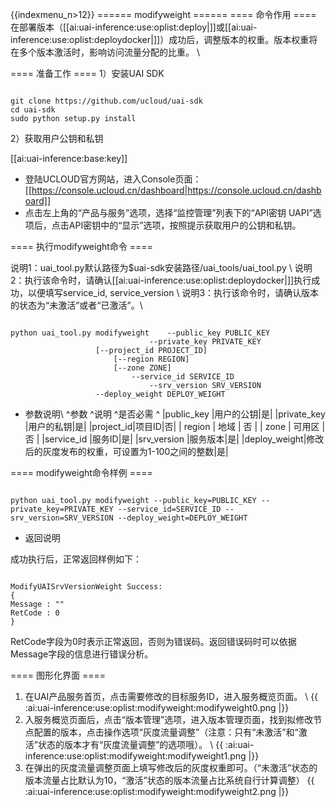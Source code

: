 {{indexmenu_n>12}}
====== modifyweight ======
==== 命令作用 ====
在部署版本（[[ai:uai-inference:use:oplist:deploy|]]或[[ai:uai-inference:use:oplist:deploydocker|]]）成功后，调整版本的权重。版本权重将在多个版本激活时，影响访问流量分配的比重。 \\

==== 准备工作 ====
1）安装UAI SDK

<code>
git clone https://github.com/ucloud/uai-sdk
cd uai-sdk
sudo python setup.py install
</code>

2）获取用户公钥和私钥 

[[ai:uai-inference:base:key]]
  * 登陆UCLOUD官方网站，进入Console页面：[[https://console.ucloud.cn/dashboard|https://console.ucloud.cn/dashboard]]
  * 点击左上角的“产品与服务”选项，选择“监控管理”列表下的“API密钥 UAPI”选项后，点击API密钥中的“显示”选项，按照提示获取用户的公钥和私钥。



==== 执行modifyweight命令 ====

说明1：uai\_tool.py默认路径为$uai-sdk安装路径/uai\_tools/uai\_tool.py \\
说明2：执行该命令时，请确认[[ai:uai-inference:use:oplist:deploydocker|]]执行成功，以便填写service\_id, service\_version \\
说明3：执行该命令时，请确认版本的状态为“未激活”或者“已激活”。\\

<code>
python uai_tool.py modifyweight    --public_key PUBLIC_KEY
          	                   --private_key PRIVATE_KEY
			  	   [--project_id PROJECT_ID]
			           [--region REGION]
          			   [--zone ZONE]
                 	  	   --service_id SERVICE_ID
                         	   --srv_version SRV_VERSION
			  	   --deploy_weight DEPLOY_WEIGHT
</code>

  * 参数说明\\
^参数 ^说明 ^是否必需 ^
|public\_key |用户的公钥|是|
|private\_key |用户的私钥|是|
|project\_id|项目ID|否|
| region   	 | 地域                	        | 否         |
| zone           | 可用区				| 否         |
|service\_id |服务ID|是|
|srv\_version |服务版本|是|
|deploy\_weight|修改后的灰度发布的权重，可设置为1-100之间的整数|是|

==== modifyweight命令样例 ====

<code>
python uai_tool.py modifyweight --public_key=PUBLIC_KEY --private_key=PRIVATE_KEY --service_id=SERVICE_ID --srv_version=SRV_VERSION --deploy_weight=DEPLOY_WEIGHT
</code>

  * 返回说明

成功执行后，正常返回样例如下：

<code>
ModifyUAISrvVersionWeight Success:
{
Message : ""
RetCode : 0
}
</code>

RetCode字段为0时表示正常返回，否则为错误码。返回错误码时可以依据Message字段的信息进行错误分析。


==== 图形化界面 ====

1. 在UAI产品服务首页，点击需要修改的目标服务ID，进入服务概览页面。 \\
{{ :ai:uai-inference:use:oplist:modifyweight:modifyweight0.png |}}
2. 入服务概览页面后，点击“版本管理”选项，进入版本管理页面，找到拟修改节点配置的版本，点击操作选项“灰度流量调整”（注意：只有“未激活”和“激活”状态的版本才有“灰度流量调整”的选项哦）。 \\
{{ :ai:uai-inference:use:oplist:modifyweight:modifyweight1.png |}}
3. 在弹出的灰度流量调整页面上填写修改后的灰度权重即可。（“未激活”状态的版本流量占比默认为10，“激活”状态的版本流量占比系统自行计算调整）
{{ :ai:uai-inference:use:oplist:modifyweight:modifyweight2.png |}}

